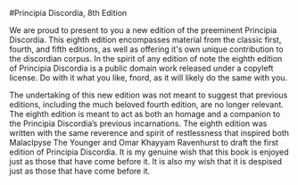 #Principia Discordia, 8th Edition

We are proud to present to you a new edition of the preeminent Principia Discordia. This eighth edition encompasses material from the classic first, fourth, and fifth editions, as well as offering it's own unique contribution to the discordian corpus. In the spirit of any edition of note the eighth edition of Principia Discordia is a public domain work released under a copyleft license. Do with it what you like, fnord, as it will likely do the same with you.

The undertaking of this new edition was not meant to suggest that previous editions, including the much beloved fourth edition, are no longer relevant. The eighth edition is meant to act as both an homage and a companion to the Principia Discordia’s previous incarnations. The eighth edition was written with the same reverence and spirit of restlessness that inspired both Malaclpyse The Younger and Omar Khayyam Ravenhurst to draft the first edition of Principia Discordia. It is my genuine wish that this book is enjoyed just as those that have come before it. It is also my wish that it is despised just as those that have come before it.
